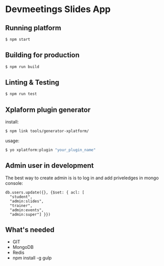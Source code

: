 # Devmeetings Slides App

## Running platform

```sh
$ npm start
```

## Building for production
```sh
$ npm run build
```

## Linting & Testing
```sh
$ npm run test
```

## Xplaform plugin generator

install:

```sh
$ npm link tools/generator-xplatform/
```

usage:

```sh
$ yo xplatform:plugin "your_plugin_name"
```

## Admin user in development

The best way to create admin is is to log in and add priveledges in mongo console:

```
db.users.update({}, {$set: { acl: [
  "student",
  "admin:slides",
  "trainer",
  "admin:events",
  "admin:super"] }})
```


## What's needed

* GIT
* MongoDB
* Redis
* npm install -g gulp
